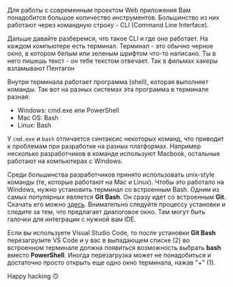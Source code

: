 Для работы с современным проектом Web приложения Вам понадобится большое количество инструментов. Большинство из них работают через командную строку - CLI (Command Line Interface).


Дальше давайте разберемся, что такое CLI и где оно работает. На каждом компьютере есть терминал. Терминал - это обычно черное окно, в котором белым или зеленым шрифтом что-то написано. Ты в него пишешь текст - он тебе текстом отвечает. Так в фильмах хакеры взламывают Пентагон

Внутри терминала работает программа (shell), которая выполняет команды. Так вот на разных системах эта программа в терминале разная:
<ul>
  <li>Windows: cmd.exe или PowerShell</li>
  <li>Mac OS: Bash</li>
  <li>Linux: Bash</li>
</ul>

У <code>cmd.exe</code> и <code>bash</code> отличается синтаксис некоторых команд, что приводит к проблемам при разработке на разных платформах. Например несколько разработчиков в команде используют Macbook, остальные работают на компьютерах с Windows.

Среди большинства разработчиков принято использовать unix-style команды (те, которые работают на Mac и Linux). Чтобы это работало на Windows, нужно установить терминал со встроенным Bash. Одним из самых популярных является <b>Git Bash</b>. Он сразу идет со встроенным <b>Git</b>. Скачать его можно <a href="https://git-scm.com/downloads">здесь</a>. Внимательно следуйте процессу установки и следите за тем, что предлагает диалоговое окно. Там могут быть галочки для интеграции с нужной вам IDE.

Если вы используете Visual Studio Code, то после установки <b>Git Bash</b> перезагрузите VS Code и у вас в выпадающем списке (2) во встроенном терминале должна появиться возможность выбрать <b>bash</b> вместо <b>PowerShell</b>. Иногда перезагрузка может не понадобиться и достаточно просто открыть еще одно окно терминала, нажав "+" (1).

Happy hacking 🙃
